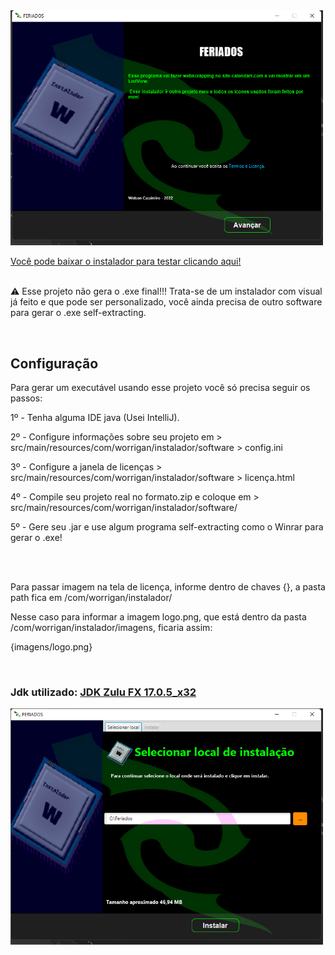 <img src="https://github.com/XawsLegior/instalador/blob/master/prints/print1.png" width="500"/>

<a href="https://github.com/XawsLegior/instalador/blob/master/Instalador/install.exe" target="_blank"> Você pode baixar o instalador para testar clicando aqui! </a>
<br><br>
<p>⚠️ Esse projeto não gera o .exe final!!! Trata-se de um instalador com visual já feito e que pode ser personalizado, você ainda precisa de outro software para gerar o .exe self-extracting.</p>
<br>
<h2> Configuração </h2>
<p> Para gerar um executável usando esse projeto você só precisa seguir os passos:</p>
<p> 1º - Tenha alguma IDE java (Usei IntelliJ). </p>
<p> 2º - Configure informações sobre seu projeto em > src/main/resources/com/worrigan/instalador/software > config.ini  </p>
<p> 3º - Configure a janela de licenças > src/main/resources/com/worrigan/instalador/software > licença.html  </p>
<p> 4º - Compile seu projeto real no formato.zip e coloque em > src/main/resources/com/worrigan/instalador/software/ </p>
<p> 5º - Gere seu .jar e use algum programa self-extracting como o Winrar para gerar o .exe! </p>
<br><br>
<p> Para passar imagem na tela de licença, informe dentro de chaves {}, a pasta path fica em /com/worrigan/instalador/</p>
<p> Nesse caso para informar a imagem logo.png, que está dentro da pasta /com/worrigan/instalador/imagens, ficaria assim: </p>
<p> {imagens/logo.png} </p>

<br>
<h3> Jdk utilizado: <a href="https://www.azul.com/downloads/?version=java-17-lts&os=windows&architecture=x86-32-bit&package=jdk-fx&show-old-builds=true"> JDK Zulu FX 17.0.5_x32 </a> </h3

<img src="https://github.com/XawsLegior/instalador/blob/master/prints/print2.png" width="500"/>
<img src="https://github.com/XawsLegior/instalador/blob/master/prints/print3.png" width="500"/>
